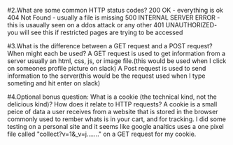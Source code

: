 #2.What are some common HTTP status codes?
200 OK - everything is ok
404 Not Found - usually a file is missing
500 INTERNAL SERVER ERROR - this is usaually seen on a ddos attack or any other
401 UNAUTHORIZED- you will see this if restricted pages are trying to be accessed

#3.What is the difference between a GET request and a POST request? When might each be used?
A GET request is used to get information from a server usually an html, css, js, or image file.(this would be used when I click on someones profile picture on slack)
A Post request is used to send information to the server(this would be the request used when I type someting and hit enter on slack)

#4.Optional bonus question: What is a cookie (the technical kind, not the delicious kind)? How does it relate to HTTP requests?
A cookie is a small peice of data a user receives from a website that is stored in the browser commonly used to rember whats is in your cart, and for tracking. I did some testing on a personal site and it seems like google analtics uses a one pixel file called "collect?v=1&_v=j......." on a GET request for my cookie.